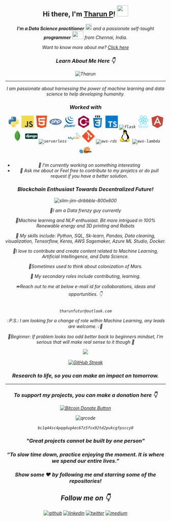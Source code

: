 <div align="center">
  
## Hi there, I'm [Tharun P](https://tharunp.tech/)! <img src="https://raw.githubusercontent.com/TheDudeThatCode/TheDudeThatCode/master/Assets/Hi.gif" width=35 height=35> 
<p>
  <em>
     <b>I'm a Data Science practitioner</b> <img src="https://raw.githubusercontent.com/TheDudeThatCode/TheDudeThatCode/master/Assets/Medal.gif" width=20 height=20> and a passionate self-taught <b>programmer</b> <img src="https://raw.githubusercontent.com/TheDudeThatCode/TheDudeThatCode/master/Assets/Developer.gif" width=35 height=25> from Chennai, India.
  </em>
 </p>
 
 <em> Want to know more about me? [Click here](https://tharunp.tech/) </em>
<em>

### Learn About Me Here 👇

  ![Tharun](https://user-images.githubusercontent.com/41158838/117633317-cb2ae800-b132-11eb-9352-6dca535e55df.gif)

_________________________________________________________________________________________________________________________________________________________________

I am passionate about harnessing the power of machine learning and data science to help developing humanity.

### Worked with

<code><img height="40" src="https://raw.githubusercontent.com/devicons/devicon/master/icons/python/python-original.svg" title="python"></code>
<code><img height="40" src="https://raw.githubusercontent.com/devicons/devicon/master/icons/javascript/javascript-original.svg" title="javascript"></code>
<code><img height="40" src="https://raw.githubusercontent.com/devicons/devicon/master/icons/html5/html5-original.svg" title="html5"></code>
<code><img height="40" src="https://raw.githubusercontent.com/devicons/devicon/master/icons/php/php-plain.svg" title="php"></code>
<code><img height="40" src="https://raw.githubusercontent.com/devicons/devicon/master/icons/jquery/jquery-plain-wordmark.svg" title="jquery"></code>
<code><img height="40" src="https://raw.githubusercontent.com/devicons/devicon/master/icons/cplusplus/cplusplus-plain.svg" title="C"></code>
<code><img height="40" src="https://raw.githubusercontent.com/devicons/devicon/master/icons/css3/css3-original-wordmark.svg" title="css3"></code>
<code><img height="40" src="https://raw.githubusercontent.com/devicons/devicon/master/icons/typescript/typescript-plain.svg" title="typescript"></code>
<code><img height="40" src="https://www.vectorlogo.zone/logos/pocoo_flask/pocoo_flask-icon.svg" title="flask"></code>
<code><img height="40" src="https://raw.githubusercontent.com/devicons/devicon/master/icons/react/react-original-wordmark.svg" title="react"></code>
<code><img height="40" src="https://raw.githubusercontent.com/devicons/devicon/master/icons/angularjs/angularjs-plain.svg" title="angular"></code>
<code><img height="40" src="https://raw.githubusercontent.com/devicons/devicon/master/icons/mongodb/mongodb-original.svg" title="mongodb"></code>
<code><img height="40" src="https://raw.githubusercontent.com/devicons/devicon/master/icons/django/django-plain.svg" title="django"></code>
<code><img height="40" src="https://res.cloudinary.com/practicaldev/image/fetch/s--ipV6F4tM--/c_limit%2Cf_auto%2Cfl_progressive%2Cq_auto%2Cw_880/https://raw.githubusercontent.com/serverless/assets/master/Icon/Framework/PNG/Serverless_Framework-icon01.png" title="serverless"></code>
<code><img height="40" src="https://raw.githubusercontent.com/devicons/devicon/master/icons/mysql/mysql-original-wordmark.svg" title="mysql"></code>
<code><img height="40" src="https://raw.githubusercontent.com/devicons/devicon/master/icons/git/git-original.svg" title="git"></code>
<code><img height="40" src="https://cdn.worldvectorlogo.com/logos/aws-rds.svg" title="aws-rds"></code>
<code><img height="40" src="https://raw.githubusercontent.com/devicons/devicon/master/icons/linux/linux-original.svg" title="linux"></code>
<code><img height="40" src="https://cdn.worldvectorlogo.com/logos/aws-lambda-1.svg" title="aws-lambda"></code>
<code><img height="40" src="https://raw.githubusercontent.com/github/explore/80688e429a7d4ef2fca1e82350fe8e3517d3494d/topics/scikit-learn/scikit-learn.png" title="sklearn"></code>

- 🔭 I’m currently working on something interesting 
- 💬 Ask me about or Feel free to contribute to my projetcs or do pull request if you have a better solution. 

### Blockchain Enthusiast Towards Decentralized Future!

  ![slim-jim-_dribbble_-_800x600_](https://user-images.githubusercontent.com/41158838/132103147-ac977bc1-be32-4e0f-84d0-9b5af3df2db3.gif)

🙋I am a Data frenzy guy currently 

🦾Machine learning and NLP enthusiast. Bit more intrigued in 100% Renewable energy and 3D printing and Robots

🧰 My skills include: Python, SQL, Sk-learn, Pandas, Data cleaning, visualization, Tensorflow, Keras, AWS Sagemaker, Azure ML Studio, Docker.

📝I love to contribute and create content related to Machine Learning, Artificial Intellingence, and Data Science.

🚀Sometimes used to think about colonization of Mars.

🤝 My secondary roles include contributing, learning.

⏩Reach out to me at below e-mail id for collaborations, ideas and opportunities. 👇

                                                                      tharunfutur@outlook.com

💡P.S.: I am looking for a change of role within Machine Learning, any leads are welcome.💡🔀 

🔰Beginner: If problem looks too odd better back to beginners mindset, I'm serious that will make real sense to it though 🤝

<img src="https://github-readme-stats.vercel.app/api?username=Tharun-tharun&&show_icons=true&title_color=ffffff&icon_color=bb2acf&text_color=daf7dc&bg_color=191919">

[![GitHub Streak](http://github-readme-streak-stats.herokuapp.com?user=Tharun-tharun)](https://git.io/streak-stats)

### Research to life, so you can make an impact on tomorrow.

__________________________________________________________________________________________________________________________________________________________________________
### To support my projects, you can make a donation here 👇
  
  <div align="center">
    
<a href="bitcoin:1DF9jgzftTFn4ZnDV2YEjUtZ3uHtBywj57?label=In%20the%20treatment%20of%20Sasha's%20teeth&amp;amount=0.0037"><img src="https://www.drupal.org/files/project-images/bitcoindonate.png" alt="Bitcoin Donate Button"></a> 
    
  </div>
    
  ![qrcode](https://user-images.githubusercontent.com/41158838/130180739-cd868d98-9b35-4e20-b59a-e319a5286bab.png) 
  
  ```
bc1q44sc4pqqdug4ec67z5fvx92td2pukcgfpsccy0
```


### "Great projects cannot be built by one person"

### “To slow time down, practice enjoying the moment. It is where we spend our entire lives.”

</div>

<div align="center">

### Show some ❤️ by following me and starring some of the repositories!

</div>
  
  <div align="center">

## Follow me on 👇
[<img src='https://cdn.jsdelivr.net/npm/simple-icons@3.0.1/icons/github.svg' alt='github' height='40'>](https://github.com/Tharun-tharun)  [<img src='https://cdn.jsdelivr.net/npm/simple-icons@3.0.1/icons/linkedin.svg' alt='linkedin' height='40'>](https://www.linkedin.com/in/tharun-p-827813177/)  [<img src='https://cdn.jsdelivr.net/npm/simple-icons@3.0.1/icons/twitter.svg' alt='twitter' height='40'>](https://twitter.com/@tharunp_33)  [<img src='https://cdn.jsdelivr.net/npm/simple-icons@3.0.1/icons/medium.svg' alt='medium' height='40'>](https://tharunaithink.medium.com)
 
  <!--
  </div>
  
  <a href="https://twitter.com/tharunp_33">
  <img align="left" alt="Shoray Singhal | Twitter" width="25px" src="https://raw.githubusercontent.com/peterthehan/peterthehan/master/assets/twitter.svg" />
</a>
  
<a href="https://www.linkedin.com/in/tharun-p-827813177/">
  <img align="left" alt="Shoray's LinkedIn" width="25px" src="https://raw.githubusercontent.com/peterthehan/peterthehan/master/assets/linkedin.svg" />
</a>  
  
<a href="https://discord.com/">
  <img align="left" alt="Shoray's Discord" width="25px" src="https://image.flaticon.com/icons/png/512/2111/2111644.png" /> 
</a>      
<br>

<br>
 
  ![Donate Cardano](https://img.shields.io/badge/Donate-ADA-green.svg) -->
